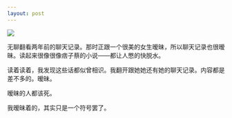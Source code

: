 ```yaml
---
layout: post
---
```

![](http://i3.6.cn/cvbnm/1b/d9/77/eac5e1293233d15db2245ddd4ed28b70.jpg)

无聊翻看两年前的聊天记录。那时正跟一个很美的女生暧昧，所以聊天记录也很暧昧。读起来很像很像痞子蔡的小说——都让人憋的快脱水。

读着读着，我发现这些话都似曾相识。我翻开跟她她还有她的聊天记录。内容都是差不多的。暧昧。

暧昧的人都该死。

我暧昧着的，其实只是一个符号罢了。